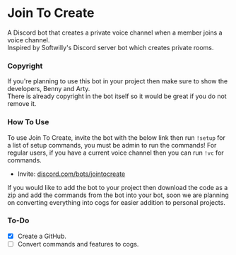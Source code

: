 # Join To Create
A Discord bot that creates a private voice channel when a member joins a voice channel.  
Inspired by Softwilly's Discord server bot which creates private rooms.

### Copyright
If you're planning to use this bot in your project then make sure to show the developers, Benny and Arty.  
There is already copyright in the bot itself so it would be great if you do not remove it.  

### How To Use
To use Join To Create, invite the bot with the below link then run `!setup` for a list of setup commands, you must be admin to run the commands! For regular users, if you have a current voice channel then you can run `!vc` for commands.  
- Invite: [discord.com/bots/jointocreate](https://discord.com/api/oauth2/authorize?client_id=838084070986350642&permissions=8&scope=bot)  

If you would like to add the bot to your project then download the code as a zip and add the commands from the bot into your bot, soon we are planning on converting everything into cogs for easier addition to personal projects.

### To-Do
- [x] Create a GitHub.
- [ ] Convert commands and features to cogs.
